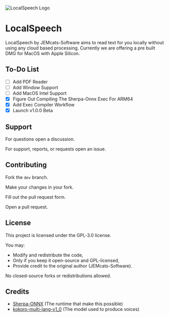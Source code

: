 ![LocalSpeech Logo](./assets/icon.png)
# LocalSpeech
LocalSpeech by JEMcats-Software aims to read text for you locally without using any cloud based processing. Currently we are offering a pre built DMG for MacOS with Apple Silicon.

## To-Do List
- [ ] Add PDF Reader
- [ ] Add Window Support
- [ ] Add MacOS Intel Support
- [x] Figure Out Compiling The Sherpa-Onnx Exec For ARM64
- [x] Add Exec Compiler Workflow
- [x] Launch v1.0.0 Beta

## Support
For questions open a discussion.

For support, reports, or requests open an issue.

## Contributing
Fork the ``dev`` branch.

Make your changes in your fork.

Fill out the pull request form.

Open a pull request.

## License
This project is licensed under the GPL-3.0 license.

You may:
- Modify and redistribute the code,
- Only if you keep it open-source and GPL-licensed,
- Provide credit to the original author (JEMcats-Software).

No closed-source forks or redistributions allowed.

## Credits

- [Sherpa-ONNX](https://github.com/k2-fsa/sherpa-onnx) (The runtime that make this possible)
- [kokoro-multi-lang-v1_0](https://huggingface.co/csukuangfj/kokoro-multi-lang-v1_0) (The model used to produce voices)